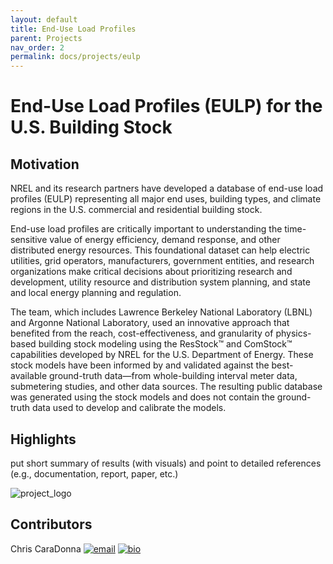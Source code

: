 ```yaml
---
layout: default
title: End-Use Load Profiles
parent: Projects
nav_order: 2
permalink: docs/projects/eulp
---
```


# End-Use Load Profiles (EULP) for the U.S. Building Stock

## Motivation
NREL and its research partners have developed a database of end-use load profiles (EULP) representing all major end uses, building types, and climate regions in the U.S. commercial and residential building stock.

End-use load profiles are critically important to understanding the time-sensitive value of energy efficiency, demand response, and other distributed energy resources. This foundational dataset can help electric utilities, grid operators, manufacturers, government entities, and research organizations make critical decisions about prioritizing research and development, utility resource and distribution system planning, and state and local energy planning and regulation.

The team, which includes Lawrence Berkeley National Laboratory (LBNL) and Argonne National Laboratory, used an innovative approach that benefited from the reach, cost-effectiveness, and granularity of physics-based building stock modeling using the ResStock™ and ComStock™ capabilities developed by NREL for the U.S. Department of Energy. These stock models have been informed by and validated against the best-available ground-truth data—from whole-building interval meter data, submetering studies, and other data sources. The resulting public database was generated using the stock models and does not contain the ground-truth data used to develop and calibrate the models.

## Highlights
put short summary of results (with visuals) and point to detailed references (e.g., documentation, report, paper, etc.)

![project_logo](../../../assets/images/highlight_eulp.png)

## Contributors
Chris CaraDonna [![email](../../../assets/images/email.png)](mailto:Christopher.CaraDonna@nrel.gov) [![bio](../../../assets/images/bio.png)](https://www.nrel.gov/research/staff/chris-caradonna.html)